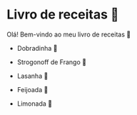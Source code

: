 # Livro de receitas :book:

Olá! Bem-vindo ao meu livro de receitas :wave:

- Dobradinha :pig2:
- Strogonoff de Frango :chicken:
- Lasanha :tomato:
- Feijoada :bear:


- Limonada :tropical_drink:
